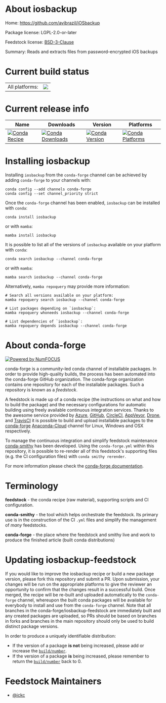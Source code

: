 About iosbackup
===============

Home: https://github.com/avibrazil/iOSbackup

Package license: LGPL-2.0-or-later

Feedstock license: [BSD-3-Clause](https://github.com/conda-forge/iosbackup-feedstock/blob/main/LICENSE.txt)

Summary: Reads and extracts files from password-encrypted iOS backups

Current build status
====================


<table><tr><td>All platforms:</td>
    <td>
      <a href="https://dev.azure.com/conda-forge/feedstock-builds/_build/latest?definitionId=14052&branchName=main">
        <img src="https://dev.azure.com/conda-forge/feedstock-builds/_apis/build/status/iosbackup-feedstock?branchName=main">
      </a>
    </td>
  </tr>
</table>

Current release info
====================

| Name | Downloads | Version | Platforms |
| --- | --- | --- | --- |
| [![Conda Recipe](https://img.shields.io/badge/recipe-iosbackup-green.svg)](https://anaconda.org/conda-forge/iosbackup) | [![Conda Downloads](https://img.shields.io/conda/dn/conda-forge/iosbackup.svg)](https://anaconda.org/conda-forge/iosbackup) | [![Conda Version](https://img.shields.io/conda/vn/conda-forge/iosbackup.svg)](https://anaconda.org/conda-forge/iosbackup) | [![Conda Platforms](https://img.shields.io/conda/pn/conda-forge/iosbackup.svg)](https://anaconda.org/conda-forge/iosbackup) |

Installing iosbackup
====================

Installing `iosbackup` from the `conda-forge` channel can be achieved by adding `conda-forge` to your channels with:

```
conda config --add channels conda-forge
conda config --set channel_priority strict
```

Once the `conda-forge` channel has been enabled, `iosbackup` can be installed with `conda`:

```
conda install iosbackup
```

or with `mamba`:

```
mamba install iosbackup
```

It is possible to list all of the versions of `iosbackup` available on your platform with `conda`:

```
conda search iosbackup --channel conda-forge
```

or with `mamba`:

```
mamba search iosbackup --channel conda-forge
```

Alternatively, `mamba repoquery` may provide more information:

```
# Search all versions available on your platform:
mamba repoquery search iosbackup --channel conda-forge

# List packages depending on `iosbackup`:
mamba repoquery whoneeds iosbackup --channel conda-forge

# List dependencies of `iosbackup`:
mamba repoquery depends iosbackup --channel conda-forge
```


About conda-forge
=================

[![Powered by
NumFOCUS](https://img.shields.io/badge/powered%20by-NumFOCUS-orange.svg?style=flat&colorA=E1523D&colorB=007D8A)](https://numfocus.org)

conda-forge is a community-led conda channel of installable packages.
In order to provide high-quality builds, the process has been automated into the
conda-forge GitHub organization. The conda-forge organization contains one repository
for each of the installable packages. Such a repository is known as a *feedstock*.

A feedstock is made up of a conda recipe (the instructions on what and how to build
the package) and the necessary configurations for automatic building using freely
available continuous integration services. Thanks to the awesome service provided by
[Azure](https://azure.microsoft.com/en-us/services/devops/), [GitHub](https://github.com/),
[CircleCI](https://circleci.com/), [AppVeyor](https://www.appveyor.com/),
[Drone](https://cloud.drone.io/welcome), and [TravisCI](https://travis-ci.com/)
it is possible to build and upload installable packages to the
[conda-forge](https://anaconda.org/conda-forge) [Anaconda-Cloud](https://anaconda.org/)
channel for Linux, Windows and OSX respectively.

To manage the continuous integration and simplify feedstock maintenance
[conda-smithy](https://github.com/conda-forge/conda-smithy) has been developed.
Using the ``conda-forge.yml`` within this repository, it is possible to re-render all of
this feedstock's supporting files (e.g. the CI configuration files) with ``conda smithy rerender``.

For more information please check the [conda-forge documentation](https://conda-forge.org/docs/).

Terminology
===========

**feedstock** - the conda recipe (raw material), supporting scripts and CI configuration.

**conda-smithy** - the tool which helps orchestrate the feedstock.
                   Its primary use is in the construction of the CI ``.yml`` files
                   and simplify the management of *many* feedstocks.

**conda-forge** - the place where the feedstock and smithy live and work to
                  produce the finished article (built conda distributions)


Updating iosbackup-feedstock
============================

If you would like to improve the iosbackup recipe or build a new
package version, please fork this repository and submit a PR. Upon submission,
your changes will be run on the appropriate platforms to give the reviewer an
opportunity to confirm that the changes result in a successful build. Once
merged, the recipe will be re-built and uploaded automatically to the
`conda-forge` channel, whereupon the built conda packages will be available for
everybody to install and use from the `conda-forge` channel.
Note that all branches in the conda-forge/iosbackup-feedstock are
immediately built and any created packages are uploaded, so PRs should be based
on branches in forks and branches in the main repository should only be used to
build distinct package versions.

In order to produce a uniquely identifiable distribution:
 * If the version of a package **is not** being increased, please add or increase
   the [``build/number``](https://docs.conda.io/projects/conda-build/en/latest/resources/define-metadata.html#build-number-and-string).
 * If the version of a package **is** being increased, please remember to return
   the [``build/number``](https://docs.conda.io/projects/conda-build/en/latest/resources/define-metadata.html#build-number-and-string)
   back to 0.

Feedstock Maintainers
=====================

* [@ickc](https://github.com/ickc/)

